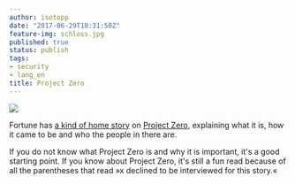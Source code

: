 ```yaml
---
author: isotopp
date: "2017-06-29T10:31:50Z"
feature-img: schloss.jpg
published: true
status: publish
tags:
- security
- lang_en
title: Project Zero
---
```

[![](https://blog.koehntopp.info/uploads/2017/06/zer_google_project_zero-150x150.jpg)](http://fortune.com/2017/06/23/google-project-zero-hacker-swat-team/)

Fortune has [a kind of home story](http://fortune.com/2017/06/23/google-project-zero-hacker-swat-team/)
on [Project Zero](https://googleprojectzero.blogspot.nl/), explaining what
it is, how it came to be and who the people in there are.

If you do not know what Project Zero is and why it is important, it's a good
starting point. If you know about Project Zero, it's still a fun read
because of all the parentheses that read »x declined to be interviewed for
this story.«
